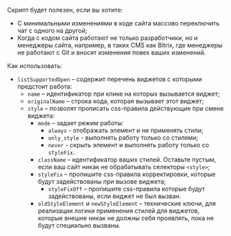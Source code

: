 Скрипт будет полезен, если вы хотите:

  * С минимальными изменениями в коде сайта массово переключить чат с одного на другой;
  * Когда с кодом сайта работают не только разработчики, но и менеджеры сайта, например, в таких CMS как Bitrix, где менеджеры не работают с Git и вносят изменения повех ваших изменений.

Как использовать:

  * `listSupportedOpen` – содержит перечень виджетов с которыми предстоит работа:
    * `name` – идентификатор при клике на которых вызывается виджет;
    * `originalName` – строка кода, которая вызывает этот виджет;
    * `style` – позволят прописать css-правила действующие при смене виджета:
      * `mode` – задает режим работы:
        * `always` - отображать элемент и не применять стили;
        * `only_style` - выполнять работу только со стилями;
        * `never` - скрыть элемент и выполнять работу только со `styleFix`.
      * `className` – идентификатор ваших стилей. Оставьте пустым, если ваш сайт никак не обрабатывать селекторы `<style>`;
      * `styleFix` – пропишите css-правила корректировки, которые будут задействованы при вызове виджета;
        * `styleFixOff` – пропишите css-правила которые будут задействованы, если виджет не был вызван.
      * `oldStyleElement` и `newStyleElement` – технические ключи, для реализации логики применения стилей для виджетов, которые внешне никак не должны себя проявлять, пока не будут специально вызваны.

